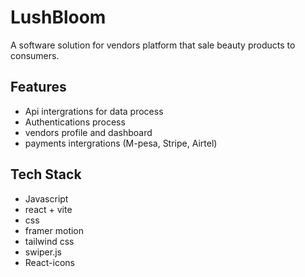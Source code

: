 # LushBloom

A software solution for vendors platform that sale beauty products to consumers.

## Features
- Api intergrations for data process
- Authentications process
- vendors profile and dashboard
- payments intergrations (M-pesa, Stripe, Airtel)

## Tech Stack
- Javascript
- react + vite
- css
- framer motion
- tailwind css
- swiper.js
- React-icons

  
